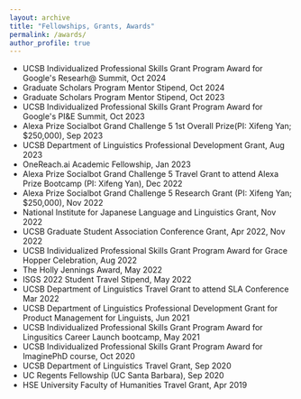 ```yaml
---
layout: archive
title: "Fellowships, Grants, Awards"
permalink: /awards/
author_profile: true
---
```

* UCSB Individualized Professional Skills Grant Program Award for Google's Researh@ Summit, Oct 2024
* Graduate Scholars Program Mentor Stipend, Oct 2024
* Graduate Scholars Program Mentor Stipend, Oct 2023
* UCSB Individualized Professional Skills Grant Program Award for Google's PI&E Summit, Oct 2023
* Alexa Prize Socialbot Grand Challenge 5 1st Overall Prize(PI: Xifeng Yan; $250,000), Sep 2023
* UCSB Department of Linguistics Professional Development Grant, Aug 2023
* OneReach.ai Academic Fellowship, Jan 2023
* Alexa Prize Socialbot Grand Challenge 5 Travel Grant to attend Alexa Prize Bootcamp (PI: Xifeng Yan), Dec 2022
* Alexa Prize Socialbot Grand Challenge 5 Research Grant (PI: Xifeng Yan; $250,000), Nov 2022
* National Institute for Japanese Language and Linguistics Grant, Nov 2022
* UCSB Graduate Student Association Conference Grant, Apr 2022, Nov 2022
* UCSB Individualized Professional Skills Grant Program Award for Grace Hopper Celebration, Aug 2022
* The Holly Jennings Award, May 2022
* ISGS 2022 Student Travel Stipend, May 2022
* UCSB Department of Linguistics Travel Grant to attend SLA Conference Mar 2022
* UCSB Department of Linguistics Professional Development Grant for Product Management for Linguists, Jun 2021
* UCSB Individualized Professional Skills Grant Program Award for Lingusitics Career Launch bootcamp, May 2021
* UCSB Individualized Professional Skills Grant Program Award for ImaginePhD course, Oct 2020
* UCSB Department of Linguistics Travel Grant, Sep 2020
* UC Regents Fellowship (UC Santa Barbara), Sep 2020
* HSE University Faculty of Humanities Travel Grant, Apr 2019


